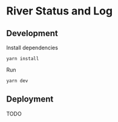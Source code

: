 # River Status and Log

## Development
Install dependencies
```
yarn install
```

Run
```
yarn dev
```
## Deployment
TODO

